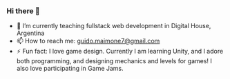 ### Hi there 👋
- 🌱 I’m currently teaching fullstack web development in Digital House, Argentina
- 📫 How to reach me: guido.maimone7@gmail.com
- ⚡ Fun fact: I love game design. Currently I am learning Unity, and I adore both programming, and designing mechanics and levels for games! I also love participating in Game Jams.
<!--
**dogui7/dogui7** is a ✨ _special_ ✨ repository because its `README.md` (this file) appears on your GitHub profile.

- 🌱 I’m currently teaching fullstack web development in Digital House, Argentina
- 📫 How to reach me: guido.maimone7@gmail.com
- ⚡ Fun fact: I love game design. Currently I am learning Unity, and I adore both programming, and designing mechanics and levels for games! I also love participating in Game Jams.
-->
